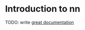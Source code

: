 # Introduction to nn

TODO: write [great documentation](http://jacobian.org/writing/what-to-write/)
